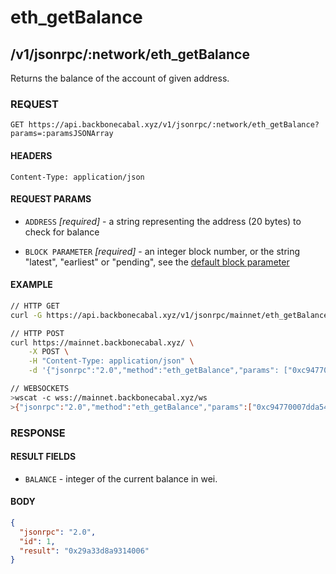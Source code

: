 # eth_getBalance

## /v1/jsonrpc/:network/eth_getBalance

Returns the balance of the account of given address.

### REQUEST

`GET https://api.backbonecabal.xyz/v1/jsonrpc/:network/eth_getBalance?params=:paramsJSONArray`

#### HEADERS

`Content-Type: application/json`

#### REQUEST PARAMS

- `ADDRESS` _[required]_ - a string representing the address (20 bytes) to check for balance

- `BLOCK PARAMETER` _[required]_ - an integer block number, or the string "latest", "earliest" or
  "pending", see the
  [default block parameter](https://github.com/ethereum/wiki/wiki/JSON-RPC#the-default-block-parameter)

#### EXAMPLE

```bash
// HTTP GET
curl -G https://api.backbonecabal.xyz/v1/jsonrpc/mainnet/eth_getBalance --data-urlencode 'params=["0xc94770007dda54cF92009BFF0dE90c06F603a09f","latest"]'

// HTTP POST
curl https://mainnet.backbonecabal.xyz/ \
    -X POST \
    -H "Content-Type: application/json" \
    -d '{"jsonrpc":"2.0","method":"eth_getBalance","params": ["0xc94770007dda54cF92009BFF0dE90c06F603a09f", "latest"],"id":1}'

// WEBSOCKETS
>wscat -c wss://mainnet.backbonecabal.xyz/ws
>{"jsonrpc":"2.0","method":"eth_getBalance","params":["0xc94770007dda54cF92009BFF0dE90c06F603a09f","latest"],"id":73}
```

### RESPONSE

#### RESULT FIELDS

- `BALANCE` - integer of the current balance in wei.

#### BODY

```json
{
  "jsonrpc": "2.0",
  "id": 1,
  "result": "0x29a33d8a9314006"
}
```
